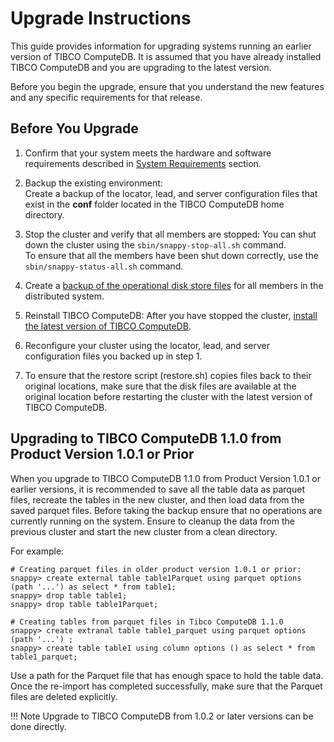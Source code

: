 # Upgrade Instructions

This guide provides information for upgrading systems running an earlier version of TIBCO ComputeDB. It is assumed that you have already installed TIBCO ComputeDB and you are upgrading to the latest version.

Before you begin the upgrade, ensure that you understand the new features and any specific requirements for that release.

## Before You Upgrade

1. Confirm that your system meets the hardware and software requirements described in [System Requirements](../install/system_requirements.md) section.

2. Backup the existing environment: </br>Create a backup of the locator, lead, and server configuration files that exist in the **conf** folder located in the TIBCO ComputeDB home directory.

3. Stop the cluster and verify that all members are stopped: You can shut down the cluster using the `sbin/snappy-stop-all.sh` command. </br>To ensure that all the members have been shut down correctly, use the `sbin/snappy-status-all.sh` command.

4. Create a [backup of the operational disk store files](../reference/command_line_utilities/store-backup.md) for all members in the distributed system.

5. Reinstall TIBCO ComputeDB: After you have stopped the cluster, [install the latest version of TIBCO ComputeDB](../install.md).

6. Reconfigure your cluster using the locator, lead, and server configuration files you backed up in step 1.

7. To ensure that the restore script (restore.sh) copies files back to their original locations, make sure that the disk files are available at the original location before restarting the cluster with the latest version of TIBCO ComputeDB.

## Upgrading to TIBCO ComputeDB 1.1.0 from Product Version 1.0.1 or Prior

When you upgrade to TIBCO ComputeDB 1.1.0 from Product Version 1.0.1 or earlier versions, it is recommended to save all the table data as parquet files, recreate the tables in the new cluster, and then load data from the saved parquet files. Before taking the backup ensure that no operations are currently running on the system. Ensure to cleanup the data from the previous cluster and start the new cluster from a clean directory. 

For example:

```
# Creating parquet files in older product version 1.0.1 or prior:
snappy> create external table table1Parquet using parquet options (path '...') as select * from table1;
snappy> drop table table1;
snappy> drop table table1Parquet;

# Creating tables from parquet files in Tibco ComputeDB 1.1.0
snappy> create extranal table table1_parquet using parquet options (path '...') ;
snappy> create table table1 using column options () as select * from table1_parquet;
```
Use a path for the Parquet file that has enough space to hold the table data. Once the re-import has completed successfully, make sure that the Parquet files are deleted explicitly.

!!! Note
	Upgrade to TIBCO ComputeDB from 1.0.2 or later versions can be done directly. 
